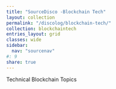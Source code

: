```yaml
---
title: "SourceDisco -Blockchain Tech"
layout: collection
permalink: "/discolog/blockchain-tech/"
collection: blockchaintech
entries_layout: grid
classes: wide
sidebar:
  nav: "sourcenav" 
#: 9
share: true
---
```


Technical Blockchain Topics